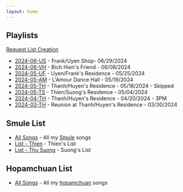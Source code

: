 ```yaml
---
layout: home
---
```

## Playlists

[Request List Creation](/playlist/request-list)

* [2024-06-US](/playlist/list/2024-06-US) - Frank/Uyen Shop- 06/29/2024
* [2024-06-VH](/playlist/list/2024-06-VH) - Bich Hien's Friend - 06/08/2024
* [2024-05-UF](/playlist/list/2024-05-UF) - Uyen/Frank's Residence - 05/25/2024
* [2024-05-AM](/playlist/list/2024-05-AM) - L'Amour Dance Hall - 05/19/2024
* [2024-05-TH](/playlist/list/2024-05-TH) - Thanh/Huyen's Residence - 05/18/2024 - Skipped
* [2024-05-TS](/playlist/list/2024-05-TS) - Thien/Suong's Residence - 05/04/2024
* [2024-04-TH](/playlist/list/2024-04-TH) - Thanh/Huyen's Residence - 04/20/2024 - 3PM
* [2024-03-TH](/playlist/list/2024-03-TH) - Reunion at Thanh/Huyen's Residence - 03/30/2024

## Smule List

* [All Songs](/smule/song_list/THV_13) - All my [Smule](https://www.smule.com) songs
* [List - Thien](/playlist/singer/thien) - Thien's List
* [List - Thu Suong](/playlist/singer/thu-suong) - Suong's List

## Hopamchuan List

* [All Songs](https://hopamchuan.com/profile/posted/thienv) - All my [hopamchuan](https://www.hopamchuan.com) songs

